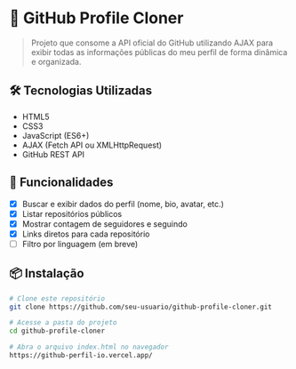 # 🧩 GitHub Profile Cloner

> Projeto que consome a API oficial do GitHub utilizando AJAX para exibir todas as informações públicas do meu perfil de forma dinâmica e organizada.

## 🛠️ Tecnologias Utilizadas
- HTML5  
- CSS3  
- JavaScript (ES6+)  
- AJAX (Fetch API ou XMLHttpRequest)  
- GitHub REST API

## 🚀 Funcionalidades
- [x] Buscar e exibir dados do perfil (nome, bio, avatar, etc.)
- [x] Listar repositórios públicos
- [x] Mostrar contagem de seguidores e seguindo
- [x] Links diretos para cada repositório
- [ ] Filtro por linguagem (em breve)

## 📦 Instalação

```bash
# Clone este repositório
git clone https://github.com/seu-usuario/github-profile-cloner.git

# Acesse a pasta do projeto
cd github-profile-cloner

# Abra o arquivo index.html no navegador
https://github-perfil-io.vercel.app/
